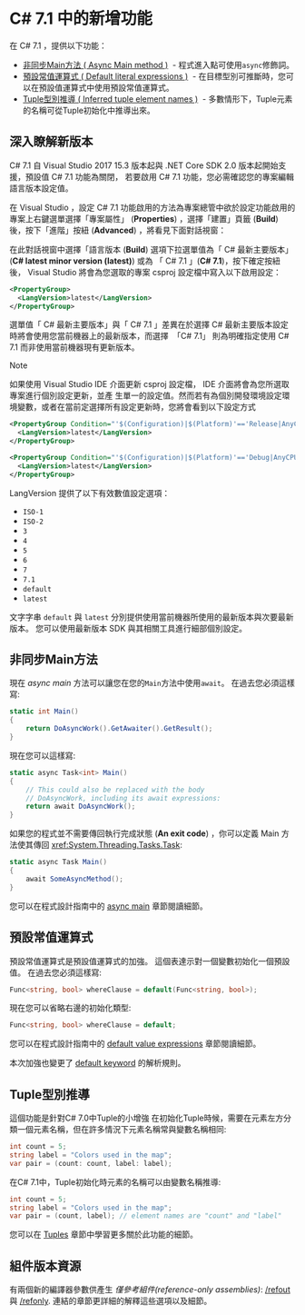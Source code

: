 # C# 7.1 中的新增功能

在 C# 7.1 ，提供以下功能：

* [非同步Main方法 ( Async Main method )](#非同步Main方法)
  - 程式進入點可使用`async`修飾詞。
* [預設常值運算式 ( Default literal expressions )](#預設常值運算式)
  - 在目標型別可推斷時，您可以在預設值運算式中使用預設常值運算式。
* [Tuple型別推導 ( Inferred tuple element names )](#Tuple型別推導)
  - 多數情形下，Tuple元素的名稱可從Tuple初始化中推導出來。

## 深入瞭解新版本
C# 7.1 自 Visual Studio 2017 15.3 版本起與 .NET Core SDK 2.0 版本起開始支援，預設值 C# 7.1 功能為關閉，
若要啟用 C# 7.1 功能，您必需確認您的專案編輯語言版本設定值。


在 Visual Studio ，設定 C# 7.1 功能啟用的方法為專案總管中欲於設定功能啟用的專案上右鍵選單選擇「專案屬性」
(**Properties**) ，選擇「建置」頁籤 (**Build**) 後，按下「進階」按紐 (**Advanced**) ，將看見下面對話視窗：


在此對話視窗中選擇「語言版本 (**Build**) 選項下拉選單值為「 C# 最新主要版本」 (**C# latest minor version (latest)**) 
或為 「 C# 7.1 」(**C# 7.1**)，按下確定按紐後， Visual Studio 將會為您選取的專案 csproj 設定檔中寫入以下啟用設定：


```xml
<PropertyGroup>
  <LangVersion>latest</LangVersion>
</PropertyGroup>
```


選單值「 C# 最新主要版本」與「 C# 7.1 」差異在於選擇 C# 最新主要版本設定時將會使用您當前機器上的最新版本，而選擇
 「C# 7.1」 則為明確指定使用 C# 7.1 而非使用當前機器現有更新版本。

> [!NOTE]
> 如果使用 Visual Studio IDE 介面更新 csproj 設定檔， IDE 介面將會為您所選取專案進行個別設定更新，並產
> 生單一的設定值。然而若有為個別開發環境設定環境變數，或者在當前定選擇所有設定更新時，您將會看到以下設定方式

```xml
<PropertyGroup Condition="'$(Configuration)|$(Platform)'=='Release|AnyCPU'">
  <LangVersion>latest</LangVersion>
</PropertyGroup>

<PropertyGroup Condition="'$(Configuration)|$(Platform)'=='Debug|AnyCPU'">
  <LangVersion>latest</LangVersion>
</PropertyGroup>
```

LangVersion 提供了以下有效數值設定選項：

* `ISO-1`
* `ISO-2`
* `3`
* `4`
* `5`
* `6`
* `7`
* `7.1`
* `default`
* `latest`

文字字串 `default` 與 `latest` 分別提供使用當前機器所使用的最新版本與次要最新版本。
您可以使用最新版本 SDK 與其相關工具進行細部個別設定。


## 非同步Main方法

現在 *async main* 方法可以讓您在您的`Main`方法中使用`await`。
在過去您必須這樣寫:

```csharp
static int Main()
{
    return DoAsyncWork().GetAwaiter().GetResult();
}
```

現在您可以這樣寫:

```csharp
static async Task<int> Main()
{
    // This could also be replaced with the body
    // DoAsyncWork, including its await expressions:
    return await DoAsyncWork();
}
```

如果您的程式並不需要傳回執行完成狀態 (**An exit code**) ，你可以定義 Main 方法使其傳回
<xref:System.Threading.Tasks.Task>:

```csharp
static async Task Main()
{
    await SomeAsyncMethod();
}
```

您可以在程式設計指南中的
[async main](../programming-guide/main-and-command-args/index.md) 章節閱讀細節。

## 預設常值運算式

預設常值運算式是預設值運算式的加強。
這個表達示對一個變數初始化一個預設值。 在過去您必須這樣寫:

```csharp
Func<string, bool> whereClause = default(Func<string, bool>);
```

現在您可以省略右邊的初始化類型:

```csharp
Func<string, bool> whereClause = default;
```

您可以在程式設計指南中的
[default value expressions](../programming-guide/statements-expressions-operators/default-value-expressions.md) 章節閱讀細節。

本次加強也變更了 [default keyword](../language-reference/keywords/default.md) 的解析規則。

## Tuple型別推導

這個功能是針對C# 7.0中Tuple的小增強
在初始化Tuple時候，需要在元素左方分類一個元素名稱，但在許多情況下元素名稱常與變數名稱相同:

```csharp
int count = 5;
string label = "Colors used in the map";
var pair = (count: count, label: label);
```

在C# 7.1中，Tuple初始化時元素的名稱可以由變數名稱推導:

```csharp
int count = 5;
string label = "Colors used in the map";
var pair = (count, label); // element names are "count" and "label"
```
您可以在 [Tuples](../tuples.md) 章節中學習更多關於此功能的細節。

## 組件版本資源

有兩個新的編譯器參數供產生 *僅參考組件(reference-only assemblies)*:
[/refout](../language-reference/compiler-options/refout-compiler-option.md)
與 [/refonly](../language-reference/compiler-options/refonly-compiler-option.md).
連結的章節更詳細的解釋這些選項以及細節。

